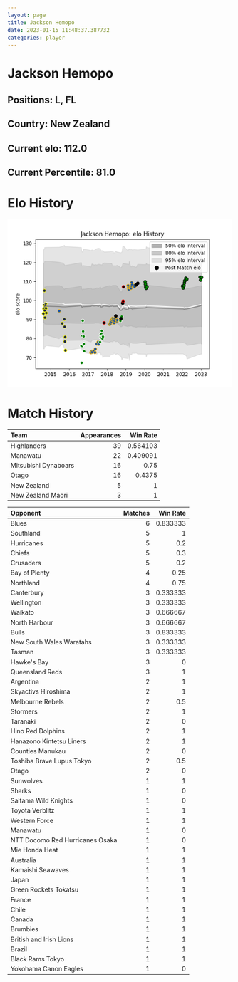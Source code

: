 ```yaml
---  
layout: page  
title: Jackson Hemopo  
date: 2023-01-15 11:48:37.387732  
categories: player  
---
```

# Jackson Hemopo

## Positions: L, FL

## Country: New Zealand

## Current elo: 112.0

## Current Percentile: 81.0

# Elo History


![elo history](history_JacksonHemopo.png)
# Match History


| Team                 |   Appearances |   Win Rate |
|:---------------------|--------------:|-----------:|
| Highlanders          |            39 |   0.564103 |
| Manawatu             |            22 |   0.409091 |
| Mitsubishi Dynaboars |            16 |   0.75     |
| Otago                |            16 |   0.4375   |
| New Zealand          |             5 |   1        |
| New Zealand Maori    |             3 |   1        |

| Opponent                        |   Matches |   Win Rate |
|:--------------------------------|----------:|-----------:|
| Blues                           |         6 |   0.833333 |
| Southland                       |         5 |   1        |
| Hurricanes                      |         5 |   0.2      |
| Chiefs                          |         5 |   0.3      |
| Crusaders                       |         5 |   0.2      |
| Bay of Plenty                   |         4 |   0.25     |
| Northland                       |         4 |   0.75     |
| Canterbury                      |         3 |   0.333333 |
| Wellington                      |         3 |   0.333333 |
| Waikato                         |         3 |   0.666667 |
| North Harbour                   |         3 |   0.666667 |
| Bulls                           |         3 |   0.833333 |
| New South Wales Waratahs        |         3 |   0.333333 |
| Tasman                          |         3 |   0.333333 |
| Hawke's Bay                     |         3 |   0        |
| Queensland Reds                 |         3 |   1        |
| Argentina                       |         2 |   1        |
| Skyactivs Hiroshima             |         2 |   1        |
| Melbourne Rebels                |         2 |   0.5      |
| Stormers                        |         2 |   1        |
| Taranaki                        |         2 |   0        |
| Hino Red Dolphins               |         2 |   1        |
| Hanazono Kintetsu Liners        |         2 |   1        |
| Counties Manukau                |         2 |   0        |
| Toshiba Brave Lupus Tokyo       |         2 |   0.5      |
| Otago                           |         2 |   0        |
| Sunwolves                       |         1 |   1        |
| Sharks                          |         1 |   0        |
| Saitama Wild Knights            |         1 |   0        |
| Toyota Verblitz                 |         1 |   1        |
| Western Force                   |         1 |   1        |
| Manawatu                        |         1 |   0        |
| NTT Docomo Red Hurricanes Osaka |         1 |   0        |
| Mie Honda Heat                  |         1 |   1        |
| Australia                       |         1 |   1        |
| Kamaishi Seawaves               |         1 |   1        |
| Japan                           |         1 |   1        |
| Green Rockets Tokatsu           |         1 |   1        |
| France                          |         1 |   1        |
| Chile                           |         1 |   1        |
| Canada                          |         1 |   1        |
| Brumbies                        |         1 |   1        |
| British and Irish Lions         |         1 |   1        |
| Brazil                          |         1 |   1        |
| Black Rams Tokyo                |         1 |   1        |
| Yokohama Canon Eagles           |         1 |   0        |